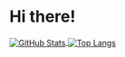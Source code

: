 # Hi there!

<a href="https://github.com/Kensuke-Hinata">
  <img align="center" alt="GitHub Stats" src="https://github-readme-stats.vercel.app/api?theme=radical&username=Kensuke-Hinata&show_icons=true&include_all_commits=true" />
</a>
<a href="https://github.com/Kensuke-Hinata">
  <img align="center" alt="Top Langs" src="https://github-readme-stats.vercel.app/api/top-langs/?theme=radical&username=Kensuke-Hinata&layout=compact" />
</a>
